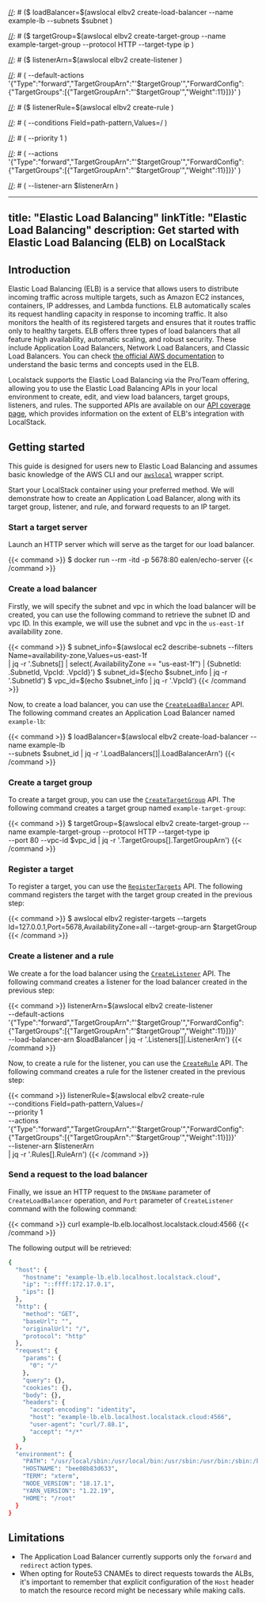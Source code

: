 [//]: # (---)

[//]: # (title: "Elastic Load Balancing")

[//]: # (linkTitle: "Elastic Load Balancing")

[//]: # (categories: ["LocalStack Pro"])

[//]: # (description: Get started with Elastic Load Balancing &#40;ELB&#41; on LocalStack)

[//]: # (aliases:)

[//]: # (  - /aws/elastic-load-balancing/)

[//]: # (---)

[//]: # ()
[//]: # ()
[//]: # (LocalStack Pro supports Elastic Load Balancing operations for both version 1 and 2.)

[//]: # ()
[//]: # (Application load balancers also support request forwarding to IP address and Lambda targets.)

[//]: # ()
[//]: # ()
[//]: # (### IP Targets)

[//]: # ()
[//]: # (This example illustrates a load balancer configured for an IP target.)

[//]: # ()
[//]: # (Start an HTTP server which will serve as the target of our load balancer.)

[//]: # ()
[//]: # ({{< command >}})

[//]: # ($ docker run --rm -itd -p 5678:80 ealen/echo-server)

[//]: # ({{< /command >}})

[//]: # ()
[//]: # (Create the load balancer, target group and register the target, which is the above Docker container in this case.)

[//]: # ()
[//]: # ({{< command >}})

[//]: # ($ subnet=$&#40;awslocal ec2 describe-subnets --filters Name=availability-zone,Values=us-east-1f | jq -r '.Subnets[].SubnetId'&#41;)

[//]: # ()
[//]: # ($ loadBalancer=$&#40;awslocal elbv2 create-load-balancer --name example-lb --subnets $subnet \)

[//]: # (    | jq -r '.LoadBalancers[]|.LoadBalancerArn'&#41;)

[//]: # ()
[//]: # ($ targetGroup=$&#40;awslocal elbv2 create-target-group --name example-target-group --protocol HTTP --target-type ip \)

[//]: # (    | jq -r '.TargetGroups[].TargetGroupArn'&#41;)

[//]: # ()
[//]: # ($ awslocal elbv2 register-targets --targets Id=127.0.0.1,Port=5678,AvailabilityZone=all --target-group-arn $targetGroup)

[//]: # ({{< /command >}})

[//]: # ()
[//]: # (Create a listener and a rule so that incoming requests are forwarded to the target.)

[//]: # ()
[//]: # ({{< command >}})

[//]: # ($ listenerArn=$&#40;awslocal elbv2 create-listener \)

[//]: # (        --default-actions '{"Type":"forward","TargetGroupArn":"'$targetGroup'","ForwardConfig":{"TargetGroups":[{"TargetGroupArn":"'$targetGroup'","Weight":11}]}}' \)

[//]: # (        --load-balancer-arn $loadBalancer | jq -r '.Listeners[]|.ListenerArn'&#41;)

[//]: # ()
[//]: # ($ listenerRule=$&#40;awslocal elbv2 create-rule \)

[//]: # (        --conditions Field=path-pattern,Values=/ \)

[//]: # (        --priority 1 \)

[//]: # (        --actions '{"Type":"forward","TargetGroupArn":"'$targetGroup'","ForwardConfig":{"TargetGroups":[{"TargetGroupArn":"'$targetGroup'","Weight":11}]}}' \)

[//]: # (        --listener-arn $listenerArn \)

[//]: # (    | jq -r '.Rules[].RuleArn'&#41;)

[//]: # ({{< /command >}})

[//]: # ()
[//]: # (Finally, we issue an HTTP request to the `DNSName` parameter of `CreateLoadBalancer` operation, and `Port` parameter of `CreateListener` command.)

[//]: # (In the above example, these parameters are filtered using `jq`.)

[//]: # ()
[//]: # ({{< command >}})

[//]: # ($ curl example-lb.elb.localhost.localstack.cloud:4566)

[//]: # ({"host":{"hostname":"..."},"http":{"method":"GET","baseUrl":"","originalUrl":"/","protocol":"http"},...}})

[//]: # ({{< /command >}})

[//]: # ()
[//]: # (### Limitations)

[//]: # ()
[//]: # (- The Aplication Load Balancer currently supports only the `forward` and `redirect` action types.)

[//]: # (- When opting for Route53 CNAMEs to direct requests towards the ALBs, it's important to remember that explicit configuration of the `Host` header to match the resource record might be necessary while making calls.)


---
title: "Elastic Load Balancing"
linkTitle: "Elastic Load Balancing"
description: Get started with Elastic Load Balancing (ELB) on LocalStack
---

## Introduction

Elastic Load Balancing (ELB) is a service that allows users to distribute incoming traffic across multiple targets, such as Amazon EC2 instances, containers, IP addresses, and Lambda functions. ELB automatically scales its request handling capacity in response to incoming traffic. It also monitors the health of its registered targets and ensures that it routes traffic only to healthy targets. ELB offers three types of load balancers that all feature high availability, automatic scaling, and robust security. These include Application Load Balancers, Network Load Balancers, and Classic Load Balancers. You can check [the official AWS documentation](https://docs.aws.amazon.com/elasticloadbalancing/latest/userguide/what-is-load-balancing.html) to understand the basic terms and concepts used in the ELB.

Localstack supports the Elastic Load Balancing via the Pro/Team offering, allowing you to use the Elastic Load Balancing APIs in your local environment to create, edit, and view load balancers, target groups, listeners, and rules. The supported APIs are available on our [API coverage page](https://docs.localstack.cloud/references/coverage/coverage_elbv2/), which provides information on the extent of ELB's integration with LocalStack.

## Getting started

This guide is designed for users new to Elastic Load Balancing and assumes basic knowledge of the AWS CLI and our [`awslocal`](https://github.com/localstack/awscli-local) wrapper script.

Start your LocalStack container using your preferred method. We will demonstrate how to create an Application Load Balancer, along with its target group, listener, and rule, and forward requests to an IP target.

### Start a target server

Launch an HTTP server which will serve as the target for our load balancer.

{{< command >}}
$ docker run --rm -itd -p 5678:80 ealen/echo-server
{{< /command >}}

### Create a load balancer

Firstly, we will specify the subnet and vpc in which the load balancer will be created, you can use the following command to retrieve the subnet ID and vpc ID. In this example, we will use the subnet and vpc in the `us-east-1f` availability zone.

{{< command >}}
$ subnet_info=$(awslocal ec2 describe-subnets --filters Name=availability-zone,Values=us-east-1f \
    | jq -r '.Subnets[] | select(.AvailabilityZone == "us-east-1f") | {SubnetId: .SubnetId, VpcId: .VpcId}')
$ subnet_id=$(echo $subnet_info | jq -r '.SubnetId')
$ vpc_id=$(echo $subnet_info | jq -r '.VpcId')
{{< /command >}}

Now, to create a load balancer, you can use the [`CreateLoadBalancer`](https://docs.aws.amazon.com/elasticloadbalancing/latest/APIReference/API_CreateLoadBalancer.html) API. The following command creates an Application Load Balancer named `example-lb`:

{{< command >}}
$ loadBalancer=$(awslocal elbv2 create-load-balancer --name example-lb \
    --subnets $subnet_id | jq -r '.LoadBalancers[]|.LoadBalancerArn')
{{< /command >}}

### Create a target group

To create a target group, you can use the [`CreateTargetGroup`](https://docs.aws.amazon.com/elasticloadbalancing/latest/APIReference/API_CreateTargetGroup.html) API. The following command creates a target group named `example-target-group`:

{{< command >}}
$ targetGroup=$(awslocal elbv2 create-target-group --name example-target-group --protocol HTTP --target-type ip \
    --port 80 --vpc-id $vpc_id | jq -r '.TargetGroups[].TargetGroupArn')
{{< /command >}}

### Register a target

To register a target, you can use the [`RegisterTargets`](https://docs.aws.amazon.com/elasticloadbalancing/latest/APIReference/API_RegisterTargets.html) API. The following command registers the target with the target group created in the previous step:

{{< command >}}
$ awslocal elbv2 register-targets --targets Id=127.0.0.1,Port=5678,AvailabilityZone=all --target-group-arn $targetGroup
{{< /command >}}

### Create a listener and a rule

We create a for the load balancer using the [`CreateListener`](https://docs.aws.amazon.com/elasticloadbalancing/latest/APIReference/API_CreateListener.html) API. The following command creates a listener for the load balancer created in the previous step:

{{< command >}}
listenerArn=$(awslocal elbv2 create-listener \
        --default-actions '{"Type":"forward","TargetGroupArn":"'$targetGroup'","ForwardConfig":{"TargetGroups":[{"TargetGroupArn":"'$targetGroup'","Weight":11}]}}' \
        --load-balancer-arn $loadBalancer | jq -r '.Listeners[]|.ListenerArn')
{{< /command >}}

Now, to create a rule for the listener, you can use the [`CreateRule`](https://docs.aws.amazon.com/elasticloadbalancing/latest/APIReference/API_CreateRule.html) API. The following command creates a rule for the listener created in the previous step:

{{< command >}}
listenerRule=$(awslocal elbv2 create-rule \
        --conditions Field=path-pattern,Values=/ \
        --priority 1 \
        --actions '{"Type":"forward","TargetGroupArn":"'$targetGroup'","ForwardConfig":{"TargetGroups":[{"TargetGroupArn":"'$targetGroup'","Weight":11}]}}' \
        --listener-arn $listenerArn \
    | jq -r '.Rules[].RuleArn')
{{< /command >}}

### Send a request to the load balancer

Finally, we issue an HTTP request to the `DNSName` parameter of `CreateLoadBalancer` operation, and `Port` parameter of `CreateListener` command with the following command:

{{< command >}}
curl example-lb.elb.localhost.localstack.cloud:4566
{{< /command >}}

The following output will be retrieved:

```bash
{
  "host": {
    "hostname": "example-lb.elb.localhost.localstack.cloud",
    "ip": "::ffff:172.17.0.1",
    "ips": []
  },
  "http": {
    "method": "GET",
    "baseUrl": "",
    "originalUrl": "/",
    "protocol": "http"
  },
  "request": {
    "params": {
      "0": "/"
    },
    "query": {},
    "cookies": {},
    "body": {},
    "headers": {
      "accept-encoding": "identity",
      "host": "example-lb.elb.localhost.localstack.cloud:4566",
      "user-agent": "curl/7.88.1",
      "accept": "*/*"
    }
  },
  "environment": {
    "PATH": "/usr/local/sbin:/usr/local/bin:/usr/sbin:/usr/bin:/sbin:/bin",
    "HOSTNAME": "bee08b83d633",
    "TERM": "xterm",
    "NODE_VERSION": "18.17.1",
    "YARN_VERSION": "1.22.19",
    "HOME": "/root"
  }
}
```

## Limitations

- The Application Load Balancer currently supports only the `forward` and `redirect` action types.
- When opting for Route53 CNAMEs to direct requests towards the ALBs, it's important to remember that explicit configuration of the `Host` header to match the resource record might be necessary while making calls.
